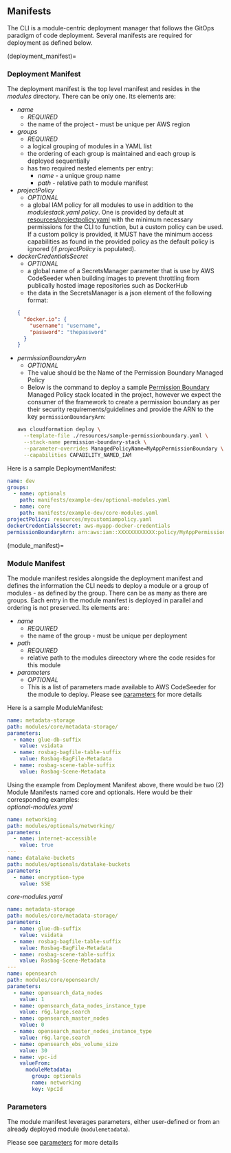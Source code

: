 ## Manifests

The CLI is a module-centric deployment manager that follows the GitOps paradigm of code deployment.  Several manifests are required for deployment as defined below.

(deployment_manifest)=
### Deployment Manifest
The deployment manifest is the top level manifest and resides in the *modules* directory. There can be only one.
Its elements are:

- *name*
  - _REQUIRED_
  - the name of the project - must be unique per AWS region
- *groups*
  - _REQUIRED_
  - a logical grouping of modules in a YAML list
  - the ordering of each group is maintained and each group is deployed sequentially
  - has two required nested elements per entry:
    - _name_ - a unique group name
    - _path_ - relative path to module manifest
- *projectPolicy*
  - _OPTIONAL_
  - a global IAM policy for all modules to use in addition to the *modulestack.yaml policy*.  One is provided by default at [resources/projectpolicy.yaml](../resources/projectpolicy.yaml) with the minimum necessary permissions for the CLI to function, but a custom policy can be used.  If a custom policy is provided, it MUST have the minimum access capabilities as found in the provided policy as the default policy is ignored (if *projectPolicy* is populated).
- *dockerCredentialsSecret*
  - _OPTIONAL_
  -  a global name of a SecretsManager parameter that is use by AWS CodeSeeder when building images to prevent throttling from publically hosted image repositories such as DockerHub
  - the data in the SecretsManager is a json element of the following format:
  ```json
  {
    "docker.io": {
      "username": "username",
      "password": "thepassword"
    }
  }
  ```
- *permissionBoundaryArn*
  - _OPTIONAL_
  - The value should be the Name of the Permission Boundary Managed Policy
  - Below is the command to deploy a sample [Permission Boundary](https://docs.aws.amazon.com/IAM/latest/UserGuide/access_policies_boundaries.html) Managed Policy stack located in the project, however we expect the consumer of the framework to create a permission boundary as per their security requirements/guidelines and provide the ARN to the key `permissionBoundaryArn`:
  ```sh
  aws cloudformation deploy \
    --template-file ./resources/sample-permissionboundary.yaml \
    --stack-name permission-boundary-stack \
    --parameter-overrides ManagedPolicyName=MyAppPermissionBoundary \
    --capabilities CAPABILITY_NAMED_IAM
  ```

Here is a sample DeploymentManifest:

```yaml
name: dev
groups:
  - name: optionals
    path: manifests/example-dev/optional-modules.yaml
  - name: core
    path: manifests/example-dev/core-modules.yaml
projectPolicy: resources/mycustomiampolicy.yaml
dockerCredentialsSecret: aws-myapp-docker-credentials
permissionBoundaryArn: arn:aws:iam::XXXXXXXXXXXX:policy/MyAppPermissionBoundary
```
(module_manifest)=
### Module Manifest

The module manifest resides alongside the deployment manifest and defines the information the CLI needs to deploy a module or a group of modules - as defined by the group. There can be as many as there are groups.   Each entry in the module manifest is deployed in parallel and ordering is not preserved.
Its elements are:
- *name*
  - _REQUIRED_
  - the name of the group - must be unique per deployment
- *path*
  - _REQUIRED_
  - relative path to the modules direectory where the code resides for this module
- *parameters*
  - _OPTIONAL_
  - This is a list of  parameters made available to AWS CodeSeeder for the module to deploy.  Please see [parameters](parameters.md) for more details

Here is a sample ModuleManifest:

```yaml
name: metadata-storage
path: modules/core/metadata-storage/
parameters:
  - name: glue-db-suffix
    value: vsidata
  - name: rosbag-bagfile-table-suffix
    value: Rosbag-BagFile-Metadata
  - name: rosbag-scene-table-suffix
    value: Rosbag-Scene-Metadata
```

Using the example from Deployment Manifest above, there would be two (2) Module Manifests named core and optionals.  Here would be their corresponding examples:<br>
_optional-modules.yaml_

```yaml
name: networking
path: modules/optionals/networking/
parameters:
  - name: internet-accessible
    value: true
---
name: datalake-buckets
path: modules/optionals/datalake-buckets
parameters:
  - name: encryption-type
    value: SSE
```

_core-modules.yaml_

```yaml
name: metadata-storage
path: modules/core/metadata-storage/
parameters:
  - name: glue-db-suffix
    value: vsidata
  - name: rosbag-bagfile-table-suffix
    value: Rosbag-BagFile-Metadata
  - name: rosbag-scene-table-suffix
    value: Rosbag-Scene-Metadata
---
name: opensearch
path: modules/core/opensearch/
parameters:
  - name: opensearch_data_nodes
    value: 1
  - name: opensearch_data_nodes_instance_type
    value: r6g.large.search
  - name: opensearch_master_nodes
    value: 0
  - name: opensearch_master_nodes_instance_type
    value: r6g.large.search
  - name: opensearch_ebs_volume_size
    value: 30
  - name: vpc-id
    valueFrom:
      moduleMetadata:
        group: optionals
        name: networking
        key: VpcId
```
### Parameters
The module manifest leverages parameters, either user-defined or from an already deployed module (`modulemetadata`).

Please see [parameters](parameters.md) for more details
